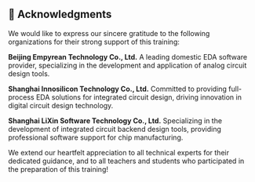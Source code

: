 ## 🙏 Acknowledgments

We would like to express our sincere gratitude to the following organizations for their strong support of this training:

**Beijing Empyrean Technology Co., Ltd.**
A leading domestic EDA software provider, specializing in the development and application of analog circuit design tools.

**Shanghai Innosilicon Technology Co., Ltd.**
Committed to providing full-process EDA solutions for integrated circuit design, driving innovation in digital circuit design technology.

**Shanghai LiXin Software Technology Co., Ltd.**
Specializing in the development of integrated circuit backend design tools, providing professional software support for chip manufacturing.

We extend our heartfelt appreciation to all technical experts for their dedicated guidance, and to all teachers and students who participated in the preparation of this training! 